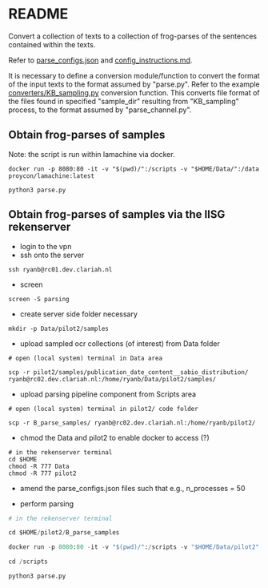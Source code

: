 # README

Convert a collection of texts to a collection of frog-parses of the sentences contained within the texts.

Refer to [parse_configs.json](parse_configs.json) and [config_instructions.md](Docs/config_instructions.md).

It is necessary to define a conversion module/function to convert the format of the input texts to the format assumed by "parse.py". Refer to the example [converters/KB_sampling.py](converters/KB_sampling.py) conversion function. This converts file format of the files found in specified "sample_dir" resulting from "KB_sampling" process, to the format assumed by "parse_channel.py".

## Obtain frog-parses of samples


Note: the script is run within lamachine via docker.

```
docker run -p 8080:80 -it -v "$(pwd)/":/scripts -v "$HOME/Data/":/data proycon/lamachine:latest

python3 parse.py
```

## Obtain frog-parses of samples via the IISG rekenserver

* login to the vpn
* ssh onto the server
```
ssh ryanb@rc01.dev.clariah.nl
```
* screen
```
screen -S parsing
```

* create server side folder necessary
```
mkdir -p Data/pilot2/samples
```

* upload sampled ocr collections (of interest) from Data folder
```
# open (local system) terminal in Data area

scp -r pilot2/samples/publication_date_content__sabio_distribution/ ryanb@rc02.dev.clariah.nl:/home/ryanb/Data/pilot2/samples/
```

* upload parsing pipeline component from Scripts area
```
# open (local system) terminal in pilot2/ code folder

scp -r B_parse_samples/ ryanb@rc02.dev.clariah.nl:/home/ryanb/pilot2/
```

* chmod the Data and pilot2 to enable docker to access (?)
```
# in the rekenserver terminal
cd $HOME
chmod -R 777 Data
chmod -R 777 pilot2
```

* amend the parse\_configs.json files such that e.g., n\_processes = 50

* perform parsing 

```python
# in the rekenserver terminal

cd $HOME/pilot2/B_parse_samples

docker run -p 8080:80 -it -v "$(pwd)/":/scripts -v "$HOME/Data/pilot2":/data proycon/lamachine:latest

cd /scripts

python3 parse.py
```
